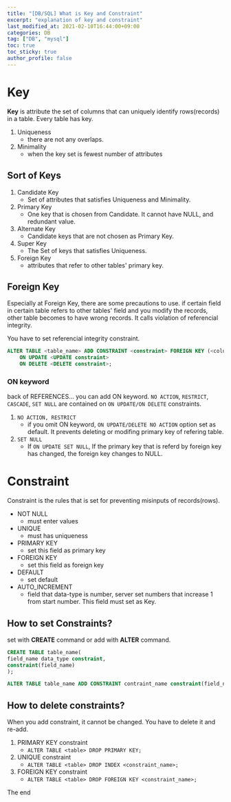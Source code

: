 ```yaml
---
title: "[DB/SQL] What is Key and Constraint"
excerpt: "explanation of key and constraint"
last_modified_at: 2021-02-10T16:44:00+09:00
categories: DB
tag: ["DB", "mysql"]
toc: true
toc_sticky: true
author_profile: false
---
```


# Key

**Key** is attribute the set of columns that can uniquely identify rows(records) in a table. Every table has key.

1. Uniqueness
	* there are not any overlaps.
2. Minimality
	* when the key set is fewest number of attributes
	
## Sort of Keys

1. Candidate Key
	* Set of attributes that satisfies Uniqueness and Minimality.
2. Primary Key
	* One key that is chosen from Candidate. It cannot have NULL, and redundant value.
3. Alternate Key
	* Candidate keys that are not chosen as Primary Key.
4. Super Key
	* The Set of keys that satisfies Uniqueness.
5. Foreign Key
	* attributes that refer to other tables' primary key.

## Foreign Key

Especially at Foreign Key, there are some precautions to use.
if certain field in certain table refers to other tables' field and you modify the records, other table becomes to have wrong records. It calls violation of referencial integrity.

You have to set referencial integrity constraint.

``` sql
ALTER TABLE <table_name> ADD CONSTRAINT <constraint> FOREIGN KEY (<column_name>) REFERENCES <parent_table_name> (<primary_key_of_parent_table>)
	ON UPDATE <UPDATE constraint>
	ON DELETE <DELETE constraint>;
```

### ON keyword

back of REFERENCES... you can add ON keyword.
`NO ACTION`, `RESTRICT`, `CASCADE`, `SET NULL` are contained on `ON UPDATE/ON DELETE` constraints.

1. `NO ACTION, RESTRICT`
	* if you omit ON keyword, `ON UPDATE/DELETE NO ACTION` option set as default. It prevents deleting or modifing primary key of refering table.
2. `SET NULL`
	* If `ON UPDATE SET NULL`, If the primary key that is referd by foreign key has changed, the foreign key changes to NULL.

# Constraint

Constraint is the rules that is set for preventing misinputs of records(rows).

* NOT NULL
	* must enter values
* UNIQUE
	* must has uniqueness
* PRIMARY KEY
	* set this field as primary key
* FOREIGN KEY
	* set this field as foreign key
* DEFAULT
	* set default
* AUTO_INCREMENT
	* field that data-type is number, server set numbers that increase 1 from start number. This field must set as Key.

## How to set Constraints?

set with **CREATE** command or add with **ALTER** command.

``` sql
CREATE TABLE table_name(
field_name data_type constraint,
constraint(field_name)
);
```

``` sql
ALTER TABLE table_name ADD CONSTRAINT contraint_name constraint(field_name);
```

## How to delete constraints?

When you add constraint, it cannot be changed. You have to delete it and re-add.

1. PRIMARY KEY constraint
	* `ALTER TABLE <table> DROP PRIMARY KEY;`
2. UNIQUE constraint
	* `ALTER TABLE <table> DROP INDEX <constraint_name>;`
3. FOREIGN KEY constraint
	* `ALTER TABLE <table> DROP FOREIGN KEY <constraint_name>;`
	
The end
